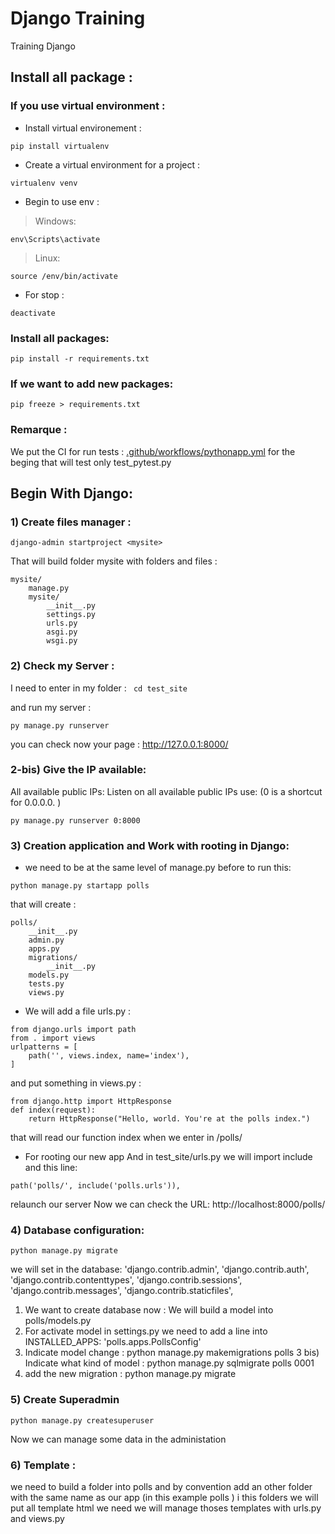 # Django Training
Training Django 

## Install all package : 

### If you use virtual environment :
* Install virtual environement : 
```
pip install virtualenv
```
* Create a virtual environment for a project : 
```
virtualenv venv
```
* Begin to use env :
> Windows: 
```
env\Scripts\activate
```
> Linux:
```
source /env/bin/activate
```
* For stop : 
```
deactivate
```

### Install all packages:
```
pip install -r requirements.txt
```

### If we want to add new packages:
```
pip freeze > requirements.txt
```
### Remarque :
We put the CI for run tests :
[.github/workflows/pythonapp.yml](https://github.com/YonathanGuez/django_training/blob/master/.github/workflows/pythonapp.yml)
for the beging that will test only test_pytest.py

## Begin With Django:
### 1) Create files manager : 
```
django-admin startproject <mysite>
```
That will build folder mysite with folders and files :
```
mysite/
    manage.py
    mysite/
        __init__.py
        settings.py
        urls.py
        asgi.py
        wsgi.py
```
### 2) Check my Server :
I need to enter in my folder : 
``` cd test_site```

and run my server :
```
py manage.py runserver
```
you can check now your page : http://127.0.0.1:8000/

### 2-bis) Give the IP available:
All available public IPs:
Listen on all available public IPs use: (0 is a shortcut for 0.0.0.0. )
```
py manage.py runserver 0:8000
```

### 3) Creation application and Work with rooting in Django:
* we need to be at the same level of manage.py before to run this:
```
python manage.py startapp polls
```
that will create :
```
polls/
    __init__.py
    admin.py
    apps.py
    migrations/
        __init__.py
    models.py
    tests.py
    views.py
```
* We will add a file urls.py :
```
from django.urls import path
from . import views
urlpatterns = [
    path('', views.index, name='index'),
]
```
and put something in views.py : 
```
from django.http import HttpResponse
def index(request):
    return HttpResponse("Hello, world. You're at the polls index.")
```
that will read our function index when we enter in /polls/

* For rooting our new app
And in test_site/urls.py  we will import include and this line: 
```
path('polls/', include('polls.urls')), 
```
relaunch our server
Now we can check the URL: http://localhost:8000/polls/

### 4) Database configuration:
```
python manage.py migrate
```
we will set in the database: 
'django.contrib.admin',
'django.contrib.auth',
'django.contrib.contenttypes',
'django.contrib.sessions',
'django.contrib.messages',
'django.contrib.staticfiles',

1) We want to create database now : We will build a model into polls/models.py 
2) For activate model in  settings.py we need to add a line into INSTALLED_APPS: 'polls.apps.PollsConfig'
3) Indicate model change : python manage.py makemigrations polls
3 bis) Indicate what kind of model : python manage.py sqlmigrate polls 0001
4) add the new migration : python manage.py migrate

### 5) Create Superadmin 
```
python manage.py createsuperuser
```
Now we can manage some data in the administation

### 6) Template :
we need to build a folder into polls and by convention add an other folder with the same 
name as our app (in this example polls )
i this folders we will put all template html we need 
we will manage thoses templates with urls.py and views.py